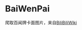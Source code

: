 # BaiWenPai
爬取百闻牌卡面图片，来自[BiliBiliWiki](https://wiki.biligame.com/yysbwp/%E5%88%86%E7%B1%BB:%E5%BC%8F%E7%A5%9E)

